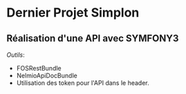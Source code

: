 # Dernier Projet Simplon

## Réalisation d'une API avec SYMFONY3

_Outils_:

* FOSRestBundle
* NelmioApiDocBundle
* Utilisation des token pour l'API dans le header.

